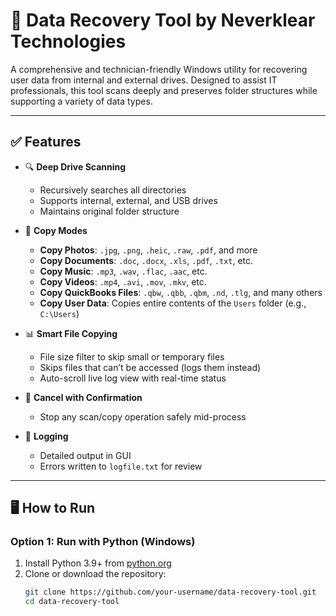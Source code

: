 # 🧰 Data Recovery Tool by Neverklear Technologies

A comprehensive and technician-friendly Windows utility for recovering user data from internal and external drives. Designed to assist IT professionals, this tool scans deeply and preserves folder structures while supporting a variety of data types.

---

## ✅ Features

- 🔍 **Deep Drive Scanning**
  - Recursively searches all directories
  - Supports internal, external, and USB drives
  - Maintains original folder structure

- 📁 **Copy Modes**
  - **Copy Photos**: `.jpg`, `.png`, `.heic`, `.raw`, `.pdf`, and more
  - **Copy Documents**: `.doc`, `.docx`, `.xls`, `.pdf`, `.txt`, etc.
  - **Copy Music**: `.mp3`, `.wav`, `.flac`, `.aac`, etc.
  - **Copy Videos**: `.mp4`, `.avi`, `.mov`, `.mkv`, etc.
  - **Copy QuickBooks Files**: `.qbw`, `.qbb`, `.qbm`, `.nd`, `.tlg`, and many others
  - **Copy User Data**: Copies entire contents of the `Users` folder (e.g., `C:\Users`)

- 📊 **Smart File Copying**
  - File size filter to skip small or temporary files
  - Skips files that can’t be accessed (logs them instead)
  - Auto-scroll live log view with real-time status

- 🔴 **Cancel with Confirmation**
  - Stop any scan/copy operation safely mid-process

- 📁 **Logging**
  - Detailed output in GUI
  - Errors written to `logfile.txt` for review

---

## 🖥️ How to Run

### Option 1: Run with Python (Windows)
1. Install Python 3.9+ from [python.org](https://www.python.org/)
2. Clone or download the repository:
   ```bash
   git clone https://github.com/your-username/data-recovery-tool.git
   cd data-recovery-tool
